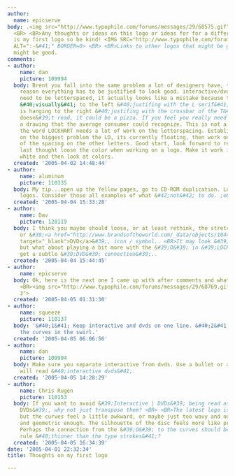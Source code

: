 ```yaml
---
author:
  name: epicserve
body: .<img src="http://www.typophile.com/forums/messages/29/68575.gif" alt="lockhart-logo-idea">
  <BR> <BR>Any thoughts or ideas on this logo or ideas for for a different one.  This
  is my first logo so be kind! <IMG SRC="http://www.typophile.com/forums/clipart/happy.gif"
  ALT=":-&#41;" BORDER=0> <BR> <BR>Links to other logos that might be good for insperation
  might be good.
comments:
- author:
    name: dan
    picture: 109994
  body: Brent you fall into the same problem a lot of designers have, there is no
    reason everything has to be justified to look good. interactive/dvds doesn&#39;t
    need to be letterspaced, it actually looks like a mistake because the i is hanging
    &#40;visually&#41; to the left &#40;justifing with the L serif&#41; and the s
    is hanging to the right &#40;justifing with the crossbar of the T&#41;. The graphic
    doesn&#39;t read, it could be a pizza. If you feel you really need a graphic make
    a drawing that the average consumer could recognize. This is not a logo for designers.  Now
    the word LOCKHART needs a lot of work on the letterspacing. Establish the spacing
    on the biggest problem the LO, its currently floating, then work on the color
    of the spacing on the other letters. Good start, look forward to revisions. One
    last thought loose the color when working on a logo. Make it work in black and
    white and then look at colors.
  created: '2005-04-02 14:48:44'
- author:
    name: aluminum
    picture: 110335
  body: My tip...open up the Yellow pages, go to CD-ROM duplication. Look at all the
    logos. Consider those all examples of what &#42;not&#42; to do. ;o&#41;
  created: '2005-04-04 15:33:28'
- author:
    name: Dav
    picture: 128119
  body: I think you maybe should loose, or at least rethink, the stretched &#39;CD&#39;,
    or &#39;<a href="http://www.brandsoftheworld.com/_data/objects/10446/logo_thumbnail.gif"
    target="_blank">DVD</a>&#39;, icon / symbol.. <BR>It may look &#39;cheesy&#39;,
    but what about playing a bit more with the &#39;O&#39; in &#39;LOCKHART&#39; to
    get a subtle &#39;DVD&#39; connection&#39;..
  created: '2005-04-04 15:44:45'
- author:
    name: epicserve
  body: Ok, here is the next one I came up with after comments and what not. <BR>
    <BR><img src="http://www.typophile.com/forums/messages/29/68769.gif" alt="Logo
    3">
  created: '2005-04-05 01:31:30'
- author:
    name: squeeze
    picture: 110137
  body: '&#40;1&#41; Keep interactive and dvds on one line. &#40;2&#41; Smooth out
    the curves in the swirl.'
  created: '2005-04-05 06:06:56'
- author:
    name: dan
    picture: 109994
  body: Make sure you separate interactive from dvds. Use a bullet or a slash or it
    will read &#40;interactive dvds&#41;.
  created: '2005-04-05 14:28:29'
- author:
    name: Chris Rugen
    picture: 110153
  body: If you want to avoid &#39;Interactive | DVDs&#39; being read as &#39;Interactive
    DVDs&#39;, why not just transpose them? <BR> <BR>The latest logo is much better,
    but the curves feel a little awkward, or maybe just too wavy and not crisp, clean,
    and geometric enough. The silhouette of the disc feels more like propellers now.
    Perhaps the connection from the &#39;O&#39; to the curves should be a straight
    rule &#40;thinner than the type strokes&#41;?
  created: '2005-04-05 16:34:39'
date: '2005-04-01 22:32:34'
title: Thoughts on my first logo

---
```


